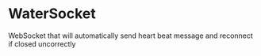 # WaterSocket
WebSocket that will automatically send heart beat message and reconnect if closed uncorrectly
